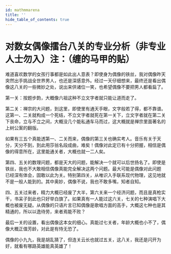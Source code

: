 ```yaml
---
id: mathmmarena
title: ''
hide_table_of_contents: true
---
```


# 对数女偶像擂台八关的专业分析（非专业人士勿入）注：（缠的马甲的贴）

难道喜欢数学的女孩行事都是如此出人意表？即使身为偶像的铁丝，我对偶像昨天突然出手挑战全世界男人，也还是深感意外。经过一天仔细想来，最终还是看出偶像这八关的一些微妙之处，说出来供诸位一笑，也希望偶像不要把男人都看扁了。

第一关：按题步韵，大概像六祖这种不立文字者就只能让道而走了。

第二关：禅宗的大问题，到这里，即使里有通天手眼，文字般若了得，都不靠谱。这第一、二关就构成一个死结，不立文字者就死在第一关下，立文字者就在第二关下丧命，立与不立之间，大概没几个能私通车马而过，这大概就是禅宗里面著名的上树公案的翻版。

如果有三五个真能透第一、二关而来，偶像的第三关也确实考人。音乐有关于天分，天分不到，到此用莎翁名段成曲，难矣！偶像对此定已有十分把握，相信是偶像的得意所在，这里能通关者，大概也就一二人矣。

第四、五关的数理问题，都是天大的问题，能解决一个就可以后世扬名了。即使是铁丝，我也不大敢相信偶像真能完全解决这两个问题。最大可能是偶像对此问题 已经深有体会，固敢以此为关。特别第四关，从唯识入手联系现代物理，这见地就不是一般人能到的。其中奥妙，偶像不说，我也不敢多嘴，知者自知。

四、五关过来者，精力大概已经废了大半，第六关来一个经济问题，而且是真枪实干，书呆子到此也只好举白旗了。如果真有一人能过这六关，七关的七种演唱下大概也被废无疑。从偶像的只语片言已知偶像是歌唱方面的高手，大概这七种也是其精通的，所以以逸待劳，来者焉能不败？

最后一关的设置，看出偶像这本女的细心。真能过七关者，年龄大概也小不了，偶像大概正值芳龄，对此是有恃无恐了。

偶像的小九九，我是胡乱猜了，但连关云长也就过五关，这八关，我还是闪开为好，就看有哪路英雄能真英雄了！